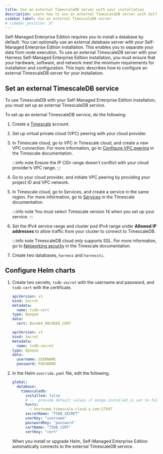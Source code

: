 ```yaml
---
title: Use an external TimescaleDB server with your installation
description: Learn how to use an external TimescaleDB server with Self-Managed Enterprise Edition installations.
sidebar_label: Use an external TimescaleDB server
# sidebar_position: 37
---
```


Self-Managed Enterprise Edition requires you to install a database by default. You can optionally use an external database server with your Self-Managed Enterprise Edition installation. This enables you to separate your data from node execution. To use an external TimescaleDB server with your Harness Self-Managed Enterprise Edition installation, you must ensure that your hardware, software, and network meet the minimum requirements for installation and configuration. This topic describes how to configure an external TimescaleDB server for your installation.

## Set an external TimescaleDB service

To use TimescaleDB with your Self-Managed Enterprise Edition installation, you must set up an external TimescaleDB service.

To set up an external TimescaleDB service, do the following:

1. Create a [Timescale](https://portal.managed.timescale.com/login) account.

2. Set up virtual private cloud (VPC) peering with your cloud provider. 

3. In Timescale cloud, go to VPC in Timescale cloud, and create a new VPC connection. For more information, go to [Configure VPC peering](https://docs.timescale.com/mst/latest/vpc-peering/vpc-peering/) in the Timescale documentation.

   :::info note
   Ensure the IP CIDr range doesn't conflict with your cloud provider’s VPC range.
   :::

4. Go to your cloud provider, and initiate VPC peering by providing your project ID and VPC network.

5. In Timescale cloud, go to Services, and create a service in the same region. For more information, go to [Services](https://docs.timescale.com/mst/latest/about-mst/#services) in the Timescale documentation.

   :::info note
   You must select Timescale version 14 when you set up your service.
   :::

6. Set the IPv4 service range and cluster pod IPv4 range under **Allowed IP addresses** to allow traffic from your cluster to connect to TimescaleDB.

   :::info note
   TimescaleDB cloud only supports SSL. For more information, go to [Networking security](https://docs.timescale.com/use-timescale/latest/security/overview/#networking-security) in the Timescale documentation.

7. Create two databases, `harness` and `harnessti`.

## Configure Helm charts

1. Create two secrets, `tsdb-secret` with the username and password, and `tsdb-cert` with the certificate.

   ```yaml
   apiVersion: v1
   kind: Secret
   metadata:
     name: tsdb-cert
   type: Opaque
   data:
     cert: Base64_ENCODED_CERT
   ```

   ```yaml
   apiVersion: v1
   kind: Secret
   metadata:
     name: tsdb-secret
   type: Opaque
   data:
     username: USERNAME
     password: PASSWORD
   ```

2. In the Helm `override.yaml` file, edit the following.

   ```yaml
   global:
     database:
       timescaledb:
         installed: false
         # --  provide default values if mongo.installed is set to false
         hosts:
           - hostname.timescale-cloud.a.com:27597
         secretName: "TSDB_SECRET"
         userKey: "username"
         passwordKey: "password"
         certName: "TSDB_CERT"
         certKey: "cert"
    ```

   When you install or upgrade Helm, Self-Managed Enterprise Edition automatically connects to the external TimescaleDB service.
